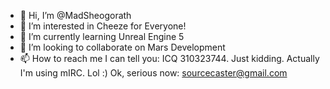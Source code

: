 - 👋 Hi, I’m @MadSheogorath
- 👀 I’m interested in Cheeze for Everyone!
- 🌱 I’m currently learning Unreal Engine 5
- 💞️ I’m looking to collaborate on Mars Development
- 📫 How to reach me I can tell you: ICQ 310323744. Just kidding. Actually I'm using mIRC. Lol :) Ok, serious now: sourcecaster@gmail.com

<!---
MadSheogorath/MadSheogorath is a ✨ special ✨ repository because its `README.md` (this file) appears on your GitHub profile.
You can click the Preview link to take a look at your changes.
--->
